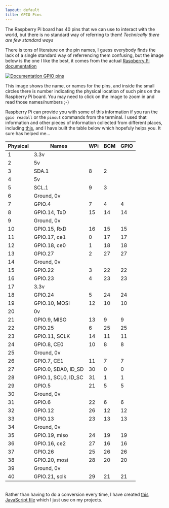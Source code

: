 ```yaml
---
layout: default
title: GPIO Pins
---
```


The Raspberry Pi board has 40 pins that we can use to interact with the world, but there is no standard way of referring to them! _Technically there are few standard ways_

There is tons of literature on the pin names, I guess everybody finds the lack of a single standard way of referrencing them confusing, but the image below is the one I like the best, it comes from the actual <a href="https://www.raspberrypi.org/documentation/usage/gpio/" target="_blank">Raspberry Pi documentation</a>

<a href="/assets/blog/2021-04-18/DocumentationGPIO.png" style="cursor: zoom-in;">![Documentation GPIO pins](/assets/blog/2021-04-18/DocumentationGPIO.png)</a>

This image shows the name, or names for the pins, and inside the small circles there is number indicating the physical location of such pins on the Raspberry Pi board. You may need to click on the image to zoom in and read those names/numbers ;-)

Raspberry Pi can provide you with some of this information if you run the `gpio readall` or the `pinout` commands from the terminal. I used that information and other pieces of information collected from different places, including <a href="http://abyz.me.uk/rpi/pigpio/" target="_blank">this</a>, and I have built the table below which hopefuly helps you. It sure has helped me...

| Physical | Names               | WPi | BCM | GPIO |
| -------- | ------------------- | --- | --- | ---- |
| 1        | 3.3v                |     |     |      |
| 2        | 5v                  |     |     |      |
| 3        | SDA.1               | 8   | 2   |      |
| 4        | 5v                  |     |     |      |
| 5        | SCL.1               | 9   | 3   |      |
| 6        | Ground, 0v          |     |     |      |
| 7        | GPIO.4              | 7   | 4   | 4    |
| 8        | GPIO.14, TxD        | 15  | 14  | 14   |
| 9        | Ground, 0v          |     |     |      |
| 10       | GPIO.15, RxD        | 16  | 15  | 15   |
| 11       | GPIO.17, ce1        | 0   | 17  | 17   |
| 12       | GPIO.18, ce0        | 1   | 18  | 18   |
| 13       | GPIO.27             | 2   | 27  | 27   |
| 14       | Ground, 0v          |     |     |      |
| 15       | GPIO.22             | 3   | 22  | 22   |
| 16       | GPIO.23             | 4   | 23  | 23   |
| 17       | 3.3v                |     |     |      |
| 18       | GPIO.24             | 5   | 24  | 24   |
| 19       | GPIO.10, MOSI       | 12  | 10  | 10   |
| 20       | 0v                  |     |     |      |
| 21       | GPIO.9, MISO        | 13  | 9   | 9    |
| 22       | GPIO.25             | 6   | 25  | 25   |
| 23       | GPIO.11, SCLK       | 14  | 11  | 11   |
| 24       | GPIO.8, CE0         | 10  | 8   | 8    |
| 25       | Ground, 0v          |     |     |      |
| 26       | GPIO.7, CE1         | 11  | 7   | 7    |
| 27       | GPIO.0, SDA0, ID_SD | 30  | 0   | 0    |
| 28       | GPIO.1, SCL0, ID_SC | 31  | 1   | 1    |
| 29       | GPIO.5              | 21  | 5   | 5    |
| 30       | Ground, 0v          |     |     |      |
| 31       | GPIO.6              | 22  | 6   | 6    |
| 32       | GPIO.12             | 26  | 12  | 12   |
| 33       | GPIO.13             | 23  | 13  | 13   |
| 34       | Ground, 0v          |     |     |      |
| 35       | GPIO.19, miso       | 24  | 19  | 19   |
| 36       | GPIO.16, ce2        | 27  | 16  | 16   |
| 37       | GPIO.26             | 25  | 26  | 26   |
| 38       | GPIO.20, mosi       | 28  | 20  | 20   |
| 39       | Ground, 0v          |     |     |      |
| 40       | GPIO.21, sclk       | 29  | 21  | 21   |

<br/>
Rather than having to do a conversion every time, I have created <a href="https://github.com/eltoroit/etRPIO/blob/master/pins.js" target="_blank">this JavaScript file</a> which I just use on my projects.
